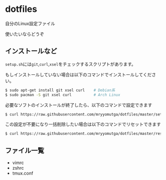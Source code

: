 # dotfiles

自分のLinux設定ファイル

使いたいならどうぞ

## インストールなど

`setup.sh`には`git`,`curl`,`xsel`をチェックするスクリプトがあります。

もしインストールしていない場合は以下のコマンドでインストールしてください。
```bash
$ sudo apt-get install git xsel curl    # Debian系
$ sudo pacman -S git xsel curl          # Arch Linux
```

必要なソフトのインストールが終了したら、以下のコマンドで設定できます

```bash
$ curl https://raw.githubusercontent.com/mryyomutga/dotfiles/master/setup.sh | sh
```

この設定が不要になり一括削除したい場合は以下のコマンドでリセットできます

```bash
$ curl https://raw.githubusercontent.com/mryyomutga/dotfiles/master/reset.sh
```
## ファイル一覧

- vimrc
- zshrc
- tmux.conf

